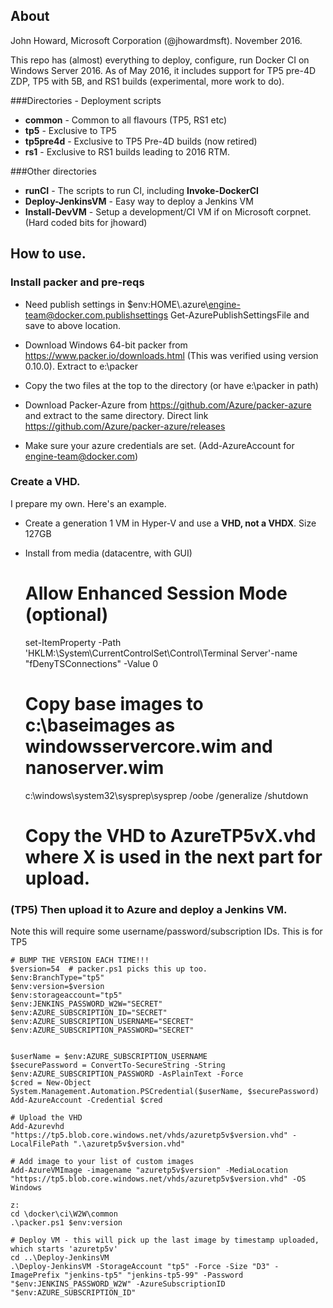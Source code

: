 About
------

John Howard, Microsoft Corporation (@jhowardmsft). November 2016. 

This repo has (almost) everything to deploy, configure, run Docker CI on Windows Server 2016. As of May 2016, it includes support for TP5 pre-4D ZDP, TP5 with 5B, and RS1 builds (experimental, more work to do).

###Directories - Deployment scripts
- <b>common</b> -  Common to all flavours (TP5, RS1 etc)
- <b>tp5</b> -  Exclusive to TP5
- <b>tp5pre4d</b> -  Exclusive to TP5 Pre-4D builds (now retired)
- <b>rs1</b> -  Exclusive to RS1 builds leading to 2016 RTM.

###Other directories
- <b>runCI</b> -  The scripts to run CI, including <b>Invoke-DockerCI</b>
- <b>Deploy-JenkinsVM</b> -  Easy way to deploy a Jenkins VM
- <b>Install-DevVM</b> -  Setup a development/CI VM if on Microsoft corpnet. (Hard coded bits for jhoward)

How to use.
--

### Install packer and pre-reqs

- Need publish settings in $env:HOME\\.azure\engine-team@docker.com.publishsettings
  Get-AzurePublishSettingsFile and save to above location.

- Download Windows 64-bit packer from https://www.packer.io/downloads.html
  (This was verified using version 0.10.0). Extract to e:\packer
  
- Copy the two files at the top to the directory (or have e:\packer in path)

- Download Packer-Azure from https://github.com/Azure/packer-azure and
  extract to the same directory. Direct link https://github.com/Azure/packer-azure/releases

- Make sure your azure credentials are set.   (Add-AzureAccount for engine-team@docker.com)



### Create a VHD.

I prepare my own. Here's an example. 
- Create a generation 1 VM in Hyper-V and use a <B>VHD, not a VHDX</B>. Size 127GB
- Install from media (datacentre, with GUI)


    # Allow Enhanced Session Mode (optional)
    set-ItemProperty -Path 'HKLM:\System\CurrentControlSet\Control\Terminal Server'-name "fDenyTSConnections" -Value 0
    
    # Copy base images to c:\baseimages as windowsservercore.wim and nanoserver.wim
    c:\windows\system32\sysprep\sysprep /oobe /generalize /shutdown
    
    # Copy the VHD to AzureTP5vX.vhd where X is used in the next part for upload.
    
### (TP5) Then upload it to Azure and deploy a Jenkins VM. 

Note this will require some username/password/subscription IDs. This is for TP5

    # BUMP THE VERSION EACH TIME!!!
    $version=54  # packer.ps1 picks this up too.
    $env:BranchType="tp5"
    $env:version=$version
    $env:storageaccount="tp5"
    $env:JENKINS_PASSWORD_W2W="SECRET"
    $env:AZURE_SUBSCRIPTION_ID="SECRET"
    $env:AZURE_SUBSCRIPTION_USERNAME="SECRET"
    $env:AZURE_SUBSCRIPTION_PASSWORD="SECRET"


    $userName = $env:AZURE_SUBSCRIPTION_USERNAME
    $securePassword = ConvertTo-SecureString -String $env:AZURE_SUBSCRIPTION_PASSWORD -AsPlainText -Force
    $cred = New-Object System.Management.Automation.PSCredential($userName, $securePassword)
    Add-AzureAccount -Credential $cred 

    # Upload the VHD
    Add-Azurevhd "https://tp5.blob.core.windows.net/vhds/azuretp5v$version.vhd" -LocalFilePath ".\azuretp5v$version.vhd"

    # Add image to your list of custom images
    Add-AzureVMImage -imagename "azuretp5v$version" -MediaLocation "https://tp5.blob.core.windows.net/vhds/azuretp5v$version.vhd" -OS Windows

    z:
    cd \docker\ci\W2W\common
    .\packer.ps1 $env:version

    # Deploy VM - this will pick up the last image by timestamp uploaded, which starts 'azuretp5v'
    cd ..\Deploy-JenkinsVM
    .\Deploy-JenkinsVM -StorageAccount "tp5" -Force -Size "D3" -ImagePrefix "jenkins-tp5" "jenkins-tp5-99" -Password "$env:JENKINS_PASSWORD_W2W" -AzureSubscriptionID "$env:AZURE_SUBSCRIPTION_ID"


 